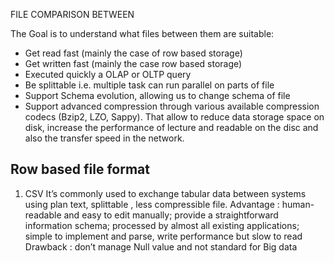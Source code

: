 
FILE COMPARISON BETWEEN 

The Goal is to understand what files between them are suitable:

+ Get read fast (mainly the case of row based storage)
+ Get written fast (mainly the case row based storage)
+ Executed quickly a OLAP or OLTP query 
+ Be splittable i.e. multiple task can run parallel on parts of file
+ Support Schema evolution, allowing us to change schema of file
+ Support advanced compression through various available compression codecs (Bzip2, LZO, Sappy). That allow to reduce data storage space on disk, increase the performance of lecture and readable on the disc and also the transfer speed in the network.


**Row based file format**
------
1. CSV
It’s commonly used to exchange tabular data between systems using plan text, splittable , less compressible file.
Advantage : human-readable and easy to edit manually; provide a straightforward information schema;  processed by almost all existing applications; simple to implement and parse, write performance but slow to read
Drawback : don’t manage Null value and not standard for Big data

